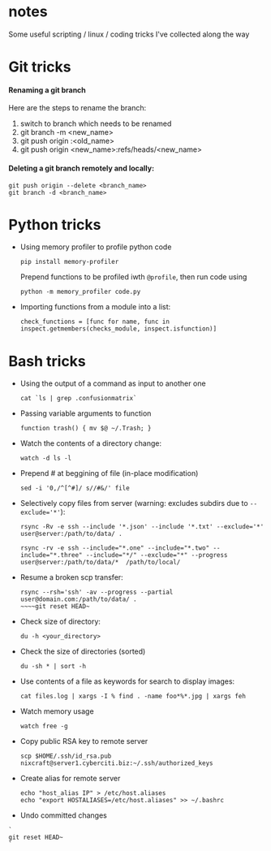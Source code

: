 # notes
Some useful scripting / linux  / coding tricks I've collected along the way

# Git tricks
#### Renaming a git branch
Here are the steps to rename the branch:

1. switch to branch which needs to be renamed
2. git branch -m <new_name>
3. git push origin :<old_name>
4. git push origin <new_name>:refs/heads/<new_name>

#### Deleting a git branch remotely and locally:
    git push origin --delete <branch_name>
    git branch -d <branch_name>
    



# Python tricks
- Using memory profiler to profile python code
    ~~~~ 
    pip install memory-profiler
    ~~~~ 
    Prepend functions to be profiled iwth `@profile`, then run 
    code using 
    ~~~~
    python -m memory_profiler code.py
    ~~~~
    
- Importing functions from a module into a list:
    ~~~~
    check_functions = [func for name, func in inspect.getmembers(checks_module, inspect.isfunction)]
    ~~~~
    

    



# Bash tricks
- Using the output of a command as input to another one
    ~~~~ 
    cat `ls | grep .confusionmatrix`
    ~~~~ 
- Passing variable arguments to function 
    ~~~~ 
    function trash() { mv $@ ~/.Trash; }
    ~~~~ 
- Watch the contents of a directory change:
    ~~~~ 
    watch -d ls -l
    ~~~~ 
- Prepend # at beggining of file (in-place modification)
    ~~~~
    sed -i '0,/^[^#]/ s//#&/' file
    ~~~~
- Selectively copy files from server (warning: excludes subdirs due to `--exclude='*'`):
    ~~~~
    rsync -Rv -e ssh --include '*.json' --include '*.txt' --exclude='*' user@server:/path/to/data/ .
    ~~~~
    ~~~~
    rsync -rv -e ssh --include="*.one" --include="*.two" --include="*.three" --include="*/" --exclude="*" --progress             user@server:/path/to/data/*  /path/to/local/
    ~~~~

- Resume a broken scp transfer:
    ~~~~
    rsync --rsh='ssh' -av --progress --partial  user@domain.com:/path/to/data/ .
    ~~~~git reset HEAD~
- Check size of directory:
    ~~~~
    du -h <your_directory>
    ~~~~
- Check the size of directories (sorted)
    ~~~~ 
    du -sh * | sort -h
    ~~~~ 
    
- Use contents of a file as keywords for search to display images:
    ~~~~
    cat files.log | xargs -I % find . -name foo*%*.jpg | xargs feh
    ~~~~
- Watch memory usage 
    ~~~~
    watch free -g
    ~~~~
 - Copy public RSA key to remote server
     ~~~~
    scp $HOME/.ssh/id_rsa.pub nixcraft@server1.cyberciti.biz:~/.ssh/authorized_keys
    ~~~~
    
  - Create alias for remote server
    ~~~~
    echo "host_alias IP" > /etc/host.aliases
    echo "export HOSTALIASES=/etc/host.aliases" >> ~/.bashrc
    ~~~~
 
   - Undo committed changes
   
    `
    git reset HEAD~
    `

 

